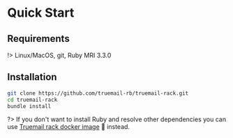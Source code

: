 # Quick Start

## Requirements

!> Linux/MacOS, git, Ruby MRI 3.3.0

## Installation

```bash
git clone https://github.com/truemail-rb/truemail-rack.git
cd truemail-rack
bundle install
```

?> If you don't want to install Ruby and resolve other dependencies you can use [Truemail rack docker image](https://truemail-rb.org/truemail-rack-docker-image) :whale: instead.

